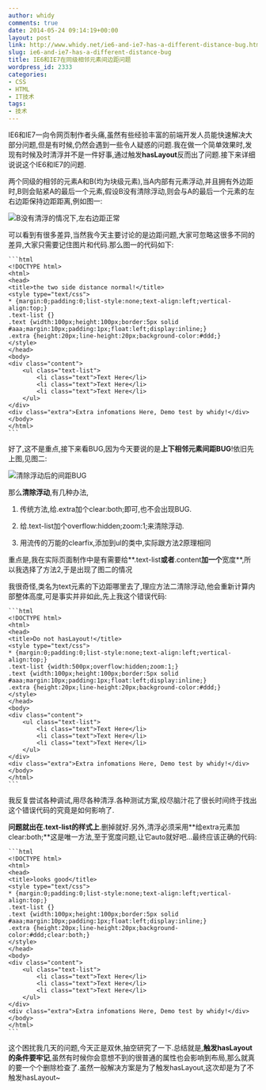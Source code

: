 ```yaml
---
author: whidy
comments: true
date: 2014-05-24 09:14:19+00:00
layout: post
link: http://www.whidy.net/ie6-and-ie7-has-a-different-distance-bug.html
slug: ie6-and-ie7-has-a-different-distance-bug
title: IE6和IE7在同级相邻元素间边距问题
wordpress_id: 2333
categories:
- CSS
- HTML
- IT技术
tags:
- 技术
---
```


IE6和IE7一向令网页制作者头痛,虽然有些经验丰富的前端开发人员能快速解决大部分问题,但是有时候,仍然会遇到一些令人疑惑的问题.我在做一个简单效果时,发现有时候及时清浮并不是一件好事,通过触发**hasLayout**反而出了问题.接下来详细说说这个IE6和IE7的问题.

两个同级的相邻的元素A和B(均为块级元素),当A内部有元素浮动,并且拥有外边距时,B则会贴紧A的最后一个元素,假设B没有清除浮动,则会与A的最后一个元素的左右边距保持边距距离,例如图一:

![B没有清浮的情况下,左右边距正常](http://www.whidy.net/wp-content/uploads/2014/05/B-no-clear-400x531.png)

<!-- more -->可以看到有很多差异,当然我今天主要讨论的是边距问题,大家可忽略这很多不同的差异,大家只需要记住图片和代码.那么图一的代码如下:


    
    ```html
    <!DOCTYPE html>
    <html>
    <head>
    <title>the two side distance normal!</title>
    <style type="text/css">
    * {margin:0;padding:0;list-style:none;text-align:left;vertical-align:top;}
    .text-list {}
    .text {width:100px;height:100px;border:5px solid #aaa;margin:10px;padding:1px;float:left;display:inline;}
    .extra {height:20px;line-height:20px;background-color:#ddd;}
    </style>
    </head>
    <body>
    <div class="content">
    	<ul class="text-list">
    		<li class="text">Text Here</li>
    		<li class="text">Text Here</li>
    		<li class="text">Text Here</li>
    	</ul>
    </div>
    <div class="extra">Extra infomations Here, Demo test by whidy!</div>
    </body>
    </html>
    ```



好了,这不是重点,接下来看BUG,因为今天要说的是**上下相邻元素间距BUG**!依旧先上图,见图二:

![清除浮动后的间距BUG](http://www.whidy.net/wp-content/uploads/2014/05/clear-float-BUG-400x750.png)

那么**清除浮动**,有几种办法,

1. 传统方法,给.extra加个clear:both;即可,也不会出现BUG.

2. 给.text-list加个overflow:hidden;zoom:1;来清除浮动.

3. 用流传的万能的clearfix,添加到ul的类中,实际跟方法2原理相同

重点是,我在实际页面制作中是有需要给**.text-list**或者**.content**加一个**宽度**,所以我选择了方法2,于是出现了图二的情况

我很奇怪,类名为text元素的下边距哪里去了,理应方法二清除浮动,他会重新计算内部整体高度,可是事实并非如此,先上我这个错误代码:


    
    ```html
    <!DOCTYPE html>
    <html>
    <head>
    <title>Do not hasLayout!</title>
    <style type="text/css">
    * {margin:0;padding:0;list-style:none;text-align:left;vertical-align:top;}
    .text-list {width:500px;overflow:hidden;zoom:1;}
    .text {width:100px;height:100px;border:5px solid #aaa;margin:10px;padding:1px;float:left;display:inline;}
    .extra {height:20px;line-height:20px;background-color:#ddd;}
    </style>
    </head>
    <body>
    <div class="content">
    	<ul class="text-list">
    		<li class="text">Text Here</li>
    		<li class="text">Text Here</li>
    		<li class="text">Text Here</li>
    	</ul>
    </div>
    <div class="extra">Extra infomations Here, Demo test by whidy!</div>
    </body>
    </html>
    ```



我反复尝试各种调试,用尽各种清浮.各种测试方案,绞尽脑汁花了很长时间终于找出这个错误代码的究竟是如何影响了.

**问题就出在.text-list的样式上**.删掉就好.另外,清浮必须采用**给extra元素加clear:both;**这是唯一方法,至于宽度问题,让它auto就好吧...最终应该正确的代码:


    
    ```html
    <!DOCTYPE html>
    <html>
    <head>
    <title>looks good</title>
    <style type="text/css">
    * {margin:0;padding:0;list-style:none;text-align:left;vertical-align:top;}
    .text-list {}
    .text {width:100px;height:100px;border:5px solid #aaa;margin:10px;padding:1px;float:left;display:inline;}
    .extra {height:20px;line-height:20px;background-color:#ddd;clear:both;}
    </style>
    </head>
    <body>
    <div class="content">
    	<ul class="text-list">
    		<li class="text">Text Here</li>
    		<li class="text">Text Here</li>
    		<li class="text">Text Here</li>
    	</ul>
    </div>
    <div class="extra">Extra infomations Here, Demo test by whidy!</div>
    </body>
    </html>
    ```



这个困扰我几天的问题,今天正是双休,抽空研究了一下.总结就是,**触发hasLayout的条件要牢记**,虽然有时候你会意想不到的很普通的属性也会影响到布局,那么就真的要一个个删除检查了.虽然一般解决方案是为了触发hasLayout,这次却是为了不触发hasLayout~
